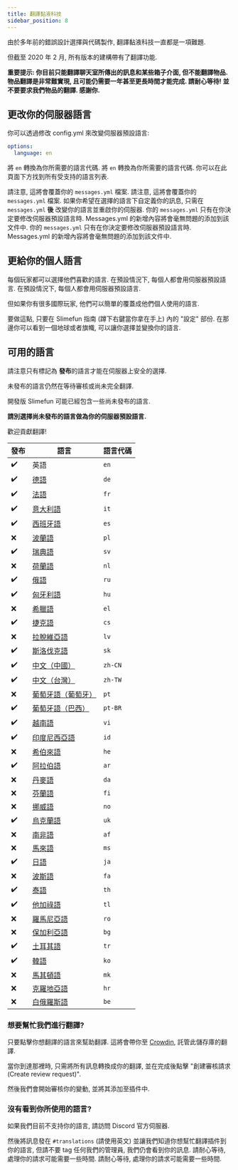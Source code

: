 ```yaml
---
title: 翻譯黏液科技
sidebar_position: 8
---
```


由於多年前的錯誤設計選擇與代碼製作, 翻譯黏液科技一直都是一項難題.

但截至 2020 年 2 月, 所有版本的建構帶有了翻譯功能.

**重要提示: 你目前只能翻譯聊天室所傳出的訊息和某些箱子介面, 但不能翻譯物品. 物品翻譯是非常難實現, 且可能仍需要一年甚至更長時間才能完成. 請耐心等待! 並不要要求我們物品的翻譯. 感謝你.**

## 更改你的伺服器語言

你可以透過修改 config.yml 來改變伺服器預設語言:

```yaml
options:
  language: en
```

將 `en` 轉換為你所需要的語言代碼. 將 `en` 轉換為你所需要的語言代碼. 你可以在此頁面下方找到所有受支持的語言列表.

請注意, 這將會覆蓋你的 `messages.yml` 檔案. 請注意, 這將會覆蓋你的 `messages.yml` 檔案. 如果你希望在選擇的語言下自定義你的訊息, 只需在 `messages.yml` **後** 改變你的語言並重啟你的伺服器. 你的 `messages.yml` 只有在你決定要修改伺服器預設語言時. Messages.yml 的新增內容將會毫無問題的添加到該文件中. 你的 `messages.yml` 只有在你決定要修改伺服器預設語言時. Messages.yml 的新增內容將會毫無問題的添加到該文件中.

## 更給你的個人語言

每個玩家都可以選擇他們喜歡的語言. 在預設情況下, 每個人都會用伺服器預設語言. 在預設情況下, 每個人都會用伺服器預設語言.

但如果你有很多國際玩家, 他們可以簡單的覆蓋成他們個人使用的語言.

要做這點, 只要在 Slimefun 指南 (蹲下右鍵當你拿在手上) 內的 "設定" 部份. 在那邊你可以看到一個地球或者旗幟, 可以讓你選擇並變換你的語言.

## 可用的語言

請注意只有標記為 **發布**的語言才能在伺服器上安全的選擇.

未發布的語言仍然在等待審核或尚未完全翻譯.

開發版 Slimefun 可能已經包含一些尚未發布的語言.

**請別選擇尚未發布的語言做為你的伺服器預設語言.**

歡迎貢獻翻譯!

| 發布                   | 語言                                                     | 語言代碼    |
| -------------------- | ------------------------------------------------------ | ------- |
| :heavy_check_mark: | 英語                                                     | `en`    |
| :heavy_check_mark: | [德語](https://crowdin.com/project/slimefun/de)          | `de`    |
| :heavy_check_mark: | [法語](https://crowdin.com/project/slimefun/fr)          | `fr`    |
| :heavy_check_mark: | [意大利語](https://crowdin.com/project/slimefun/it)        | `it`    |
| :heavy_check_mark: | [西班牙語](https://crowdin.com/project/slimefun/es)        | `es`    |
| :x:                  | [波蘭語](https://crowdin.com/project/slimefun/pl)         | `pl`    |
| :heavy_check_mark: | [瑞典語](https://crowdin.com/project/slimefun/sv)         | `sv`    |
| :x:                  | [荷蘭語](https://crowdin.com/project/slimefun/nl)         | `nl`    |
| :heavy_check_mark: | [俄語](https://crowdin.com/project/slimefun/ru)          | `ru`    |
| :heavy_check_mark: | [匈牙利語](https://crowdin.com/project/slimefun/hu)        | `hu`    |
| :x:                  | [希臘語](https://crowdin.com/project/slimefun/el)         | `el`    |
| :heavy_check_mark: | [捷克語](https://crowdin.com/project/slimefun/cs)         | `cs`    |
| :x:                  | [拉脫維亞語](https://crowdin.com/project/slimefun/lv)       | `lv`    |
| :heavy_check_mark: | [斯洛伐克語](https://crowdin.com/project/slimefun/sk)       | `sk`    |
| :heavy_check_mark: | [中文（中國）](https://crowdin.com/project/slimefun/zh-CN)   | `zh-CN` |
| :heavy_check_mark: | [中文（台灣）](https://crowdin.com/project/slimefun/zh-TW)   | `zh-TW` |
| :x:                  | [葡萄牙語（葡萄牙）](https://crowdin.com/project/slimefun/pt)   | `pt`    |
| :heavy_check_mark: | [葡萄牙語（巴西）](https://crowdin.com/project/slimefun/pt-BR) | `pt-BR` |
| :heavy_check_mark: | [越南語](https://crowdin.com/project/slimefun/vi)         | `vi`    |
| :heavy_check_mark: | [印度尼西亞語](https://crowdin.com/project/slimefun/id)      | `id`    |
| :x:                  | [希伯來語](https://crowdin.com/project/slimefun/he)        | `he`    |
| :heavy_check_mark: | [阿拉伯語](https://crowdin.com/project/slimefun/ar)        | `ar`    |
| :x:                  | [丹麥語](https://crowdin.com/project/slimefun/da)         | `da`    |
| :x:                  | [芬蘭語](https://crowdin.com/project/slimefun/fi)         | `fi`    |
| :x:                  | [挪威語](https://crowdin.com/project/slimefun/no)         | `no`    |
| :heavy_check_mark: | [烏克蘭語](https://crowdin.com/project/slimefun/uk)        | `uk`    |
| :x:                  | [南非語](https://crowdin.com/project/slimefun/af)         | `af`    |
| :x:                  | [馬來語](https://crowdin.com/project/slimefun/ms)         | `ms`    |
| :heavy_check_mark: | [日語](https://crowdin.com/project/slimefun/ja)          | `ja`    |
| :x:                  | [波斯語](https://crowdin.com/project/slimefun/fa)         | `fa`    |
| :heavy_check_mark: | [泰語](https://crowdin.com/project/slimefun/th)          | `th`    |
| :heavy_check_mark: | [他加祿語](https://crowdin.com/project/slimefun/tl)        | `tl`    |
| :x:                  | [羅馬尼亞語](https://crowdin.com/project/slimefun/ro)       | `ro`    |
| :x:                  | [保加利亞語](https://crowdin.com/project/slimefun/bg)       | `bg`    |
| :heavy_check_mark: | [土耳其語](https://crowdin.com/project/slimefun/tr)        | `tr`    |
| :heavy_check_mark: | [韓語](https://crowdin.com/project/slimefun/ko)          | `ko`    |
| :x:                  | [馬其頓語](https://crowdin.com/project/slimefun/mk)        | `mk`    |
| :x:                  | [克羅地亞語](https://crowdin.com/project/slimefun/hr)       | `hr`    |
| :x:                  | [白俄羅斯語](https://crowdin.com/project/slimefun/be)       | `be`    |

### 想要幫忙我們進行翻譯?

只要點擊你想翻譯的語言來幫助翻譯. 這將會帶你至 [Crowdin](https://crowdin.com/project/slimefun/), 託管此儲存庫的翻譯.

當你到達那裡時, 只需將所有訊息轉換成你的翻譯, 並在完成後點擊 "創建審核請求 (Create review request)".

然後我們會開始審核你的變動, 並將其添加至插件中.

### 沒有看到你所使用的語言?

如果我們目前不支持你的語言, 請訪問 Discord 官方伺服器.

然後將訊息發在 `#translations` (請使用英文) 並讓我們知道你想幫忙翻譯插件到你的語言, 但請不要 tag 任何我們的管理員, 我們仍會看到你的訊息. 請耐心等待, 處理你的請求可能需要一些時間. 請耐心等待, 處理你的請求可能需要一些時間.
